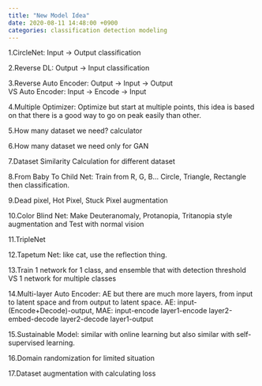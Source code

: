 ```yaml
---
title: "New Model Idea"
date: 2020-08-11 14:48:00 +0900
categories: classification detection modeling
---
```


1.CircleNet: Input -> Output classification    

2.Reverse DL: Output -> Input classification    

3.Reverse Auto Encoder: Output -> Input -> Output    
VS Auto Encoder: Input -> Encode -> Input    

4.Multiple Optimizer: Optimize but start at multiple points, this idea is based on that there is a good way to go on peak easily than other.    

5.How many dataset we need? calculator    

6.How many dataset we need only for GAN    

7.Dataset Similarity Calculation for different dataset    

8.From Baby To Child Net: Train from R, G, B... Circle, Triangle, Rectangle then classification.    

9.Dead pixel, Hot Pixel, Stuck Pixel augmentation    

10.Color Blind Net: Make Deuteranomaly, Protanopia, Tritanopia style augmentation and Test with normal vision

11.TripleNet

12.Tapetum Net: like cat, use the reflection thing.

13.Train 1 network for 1 class, and ensemble that with detection threshold VS 1 network for multiple classes

14.Multi-layer Auto Encoder: AE but there are much more layers, from input to latent space and from output to latent space.
AE: input-(Encode+Decode)-output, MAE: input-encode layer1-encode layer2-embed-decode layer2-decode layer1-output    

15.Sustainable Model: similar with online learning but also similar with self-supervised learning.    

16.Domain randomization for limited situation    

17.Dataset augmentation with calculating loss    
